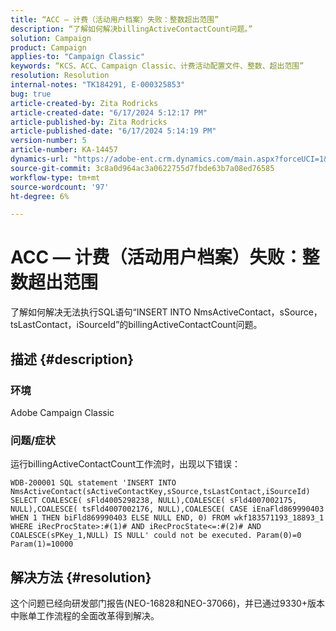 ```yaml
---
title: “ACC — 计费（活动用户档案）失败：整数超出范围”
description: “了解如何解决billingActiveContactCount问题。”
solution: Campaign
product: Campaign
applies-to: "Campaign Classic"
keywords: “KCS、ACC、Campaign Classic、计费活动配置文件、整数、超出范围”
resolution: Resolution
internal-notes: "TK184291, E-000325853"
bug: true
article-created-by: Zita Rodricks
article-created-date: "6/17/2024 5:12:17 PM"
article-published-by: Zita Rodricks
article-published-date: "6/17/2024 5:14:19 PM"
version-number: 5
article-number: KA-14457
dynamics-url: "https://adobe-ent.crm.dynamics.com/main.aspx?forceUCI=1&pagetype=entityrecord&etn=knowledgearticle&id=881f9bbd-cc2c-ef11-840a-002248084fbb"
source-git-commit: 3c8a0d964ac3a0622755d7fbde63b7a08ed76585
workflow-type: tm+mt
source-wordcount: '97'
ht-degree: 6%

---
```


# ACC — 计费（活动用户档案）失败：整数超出范围


了解如何解决无法执行SQL语句“INSERT INTO NmsActiveContact，sSource，tsLastContact，iSourceId”的billingActiveContactCount问题。

## 描述 {#description}


### 环境

Adobe Campaign Classic

### 问题/症状

运行billingActiveContactCount工作流时，出现以下错误：

`WDB-200001 SQL statement 'INSERT INTO NmsActiveContact(sActiveContactKey,sSource,tsLastContact,iSourceId) SELECT COALESCE( sFld4005298238, NULL),COALESCE( sFld4007002175, NULL),COALESCE( tsFld4007002176, NULL),COALESCE( CASE iEnaFld869990403 WHEN 1 THEN biFld869990403 ELSE NULL END, 0) FROM wkf183571193_18893_1 WHERE iRecProcState>:#(1)# AND iRecProcState<=:#(2)# AND COALESCE(sPKey_1,NULL) IS NULL' could not be executed. Param(0)=0 Param(1)=10000`


## 解决方法 {#resolution}


这个问题已经向研发部门报告(NEO-16828和NEO-37066)，并已通过9330+版本中账单工作流程的全面改革得到解决。
